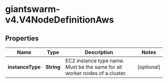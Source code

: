 # giantswarm-v4.V4NodeDefinitionAws

## Properties
Name | Type | Description | Notes
------------ | ------------- | ------------- | -------------
**instanceType** | **String** | EC2 instance type name. Must be the same for all worker nodes of a cluster.  | [optional] 


